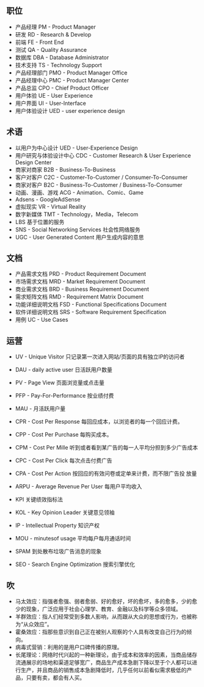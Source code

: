 ## 职位
* 产品经理 PM - Product Manager
* 研发 RD - Research & Develop
* 前端 FE - Front End
* 测试 QA - Quality Assurance
* 数据库 DBA - Database Administrator
* 技术支持 TS - Technology Support
* 产品经理部门 PMO - Product Manager Office
* 产品经理中心 PMC - Product Manager Center
* 产品总监 CPO - Chief Product Officer
* 用户体验 UE - User Experience
* 用户界面 UI - User-Interface
* 用户体验设计 UED - user experience design

## 术语
* 以用户为中心设计 UED - User-Experience Design
* 用户研究与体验设计中心 CDC - Customer Research & User Experience Design Center
* 商家对商家 B2B - Business-To-Business
* 客户对客户 C2C - Customer-To-Customer / Consumer-To-Consumer
* 商家对客户 B2C - Business-To-Customer / Business-To-Consumer
* 动画、漫画、游戏 ACG - Animation、Comic、Game
* Adsens - GoogleAdSense
* 虚拟现实 VR - Virtual Reality
* 数字新媒体 TMT - Technology，Media，Telecom
* LBS 基于位置的服务
* SNS - Social Networking Services 社会性网络服务
* UGC - User Generated Content 用户生成内容的意思

## 文档
* 产品需求文档 PRD - Product Requirement Document
* 市场需求文档 MRD - Market Requirement Document
* 商业需求文档 BRD - Business Requirement Document
* 需求矩阵文档 RMD - Requirement Matrix Document
* 功能详细说明文档 FSD - Functional Specifications Document
* 软件详细说明文档 SRS - Software Requirement Specification
* 用例 UC - Use Cases

## 运营

* UV - Unique Visitor 只记录第一次进入网站/页面的具有独立IP的访问者
* DAU - daily active user 日活跃用户数量
* PV - Page View 页面浏览量或点击量
* PFP - Pay-For-Performance 按业绩付费
* MAU - 月活跃用户量
* CPR - Cost Per Response 每回应成本，以浏览者的每一个回应计费。
* CPP - Cost Per Purchase 每购买成本。
* CPM - Cost Per Mille 听到或者看到某广告的每一人平均分担到多少广告成本
* CPC - Cost Per Click 每次点击付费广告
* CPA - Cost Per Action 按回应的有效问卷或定单来计费，而不限广告投 放量
* ARPU - Average Revenue Per User 每用户平均收入
* KPI 关键绩效指标法
* KOL - Key Opinion Leader 关键意见领袖
* IP - Intellectual Property 知识产权
* MOU - minutesof usage 平均每户每月通话时间
* SPAM 到处散布垃圾广告消息的现象

* SEO - Search Engine Optimization 搜索引擎优化


## 吹

* 马太效应：指强者愈强、弱者愈弱、好的愈好，坏的愈坏，多的愈多，少的愈少的现象，广泛应用于社会心理学、教育、金融以及科学等众多领域。
* 羊群效应：指人们经常受到多数人影响，从而跟从大众的思想或行为，也被称为“从众效应”。
* 霍桑效应：指那些意识到自己正在被别人观察的个人具有改变自己行为的倾向。
* 病毒式营销：利用的是用户口碑传播的原理。
* 长尾理论：网络时代兴起的一种新理论，由于成本和效率的因素，当商品储存流通展示的场地和渠道足够宽广，商品生产成本急剧下降以至于个人都可以进行生产，并且商品的销售成本急剧降低时，几乎任何以前看似需求极低的产品，只要有卖，都会有人买。

